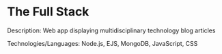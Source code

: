 # The Full Stack

Description: Web app displaying multidisciplinary technology blog articles <br />

Technologies/Languages: Node.js, EJS, MongoDB, JavaScript, CSS <br />
